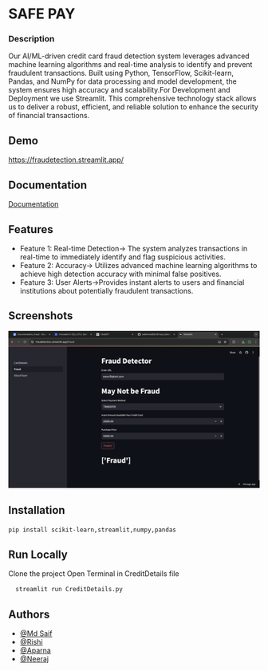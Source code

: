 
# SAFE PAY

### Description

Our AI/ML-driven credit card fraud detection system leverages advanced machine learning algorithms and real-time analysis to identify and prevent fraudulent transactions. Built using Python, TensorFlow, Scikit-learn, Pandas, and NumPy for data processing and model development, the system ensures high accuracy and scalability.For Development and Deployment we use Streamlit. This comprehensive technology stack allows us to deliver a robust, efficient, and reliable solution to enhance the security of financial transactions.



## Demo

https://fraudetection.streamlit.app/


## Documentation

[Documentation](https://docs.google.com/document/d/1-eWiJAaLO1YOR3o3QGVxIugPs9azUfDVVWoP7TTbfjk/edit?usp=sharing)


## Features

- Feature 1: Real-time Detection→ The system analyzes transactions in real-time to immediately identify and flag suspicious activities.
- Feature 2: Accuracy→ Utilizes advanced machine learning algorithms to achieve high detection accuracy with minimal false positives.
- Feature 3: User Alerts→Provides instant alerts to users and financial institutions about potentially fraudulent transactions.


## Screenshots

![App Screenshot](WebApp_SS.png)


## Installation

```bash
pip install scikit-learn,streamlit,numpy,pandas
```
    
## Run Locally

Clone the project
Open Terminal in CreditDetails file

```bash
  streamlit run CreditDetails.py
```


## Authors

- [@Md Saif](https://github.com/saifahmed8521)
- [@Rishi](https://github.com/rishikumar1812)
- [@Aparna](https://github.com/aaparnajha)
- [@Neeraj](https://github.com/yneeraj080)


